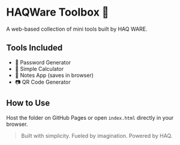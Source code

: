 
# HAQWare Toolbox 🧰

A web-based collection of mini tools built by HAQ WARE.

## Tools Included
- 🔐 Password Generator
- 🧮 Simple Calculator
- 📝 Notes App (saves in browser)
- 📷 QR Code Generator

## How to Use
Host the folder on GitHub Pages or open `index.html` directly in your browser.

> Built with simplicity. Fueled by imagination. Powered by HAQ.
